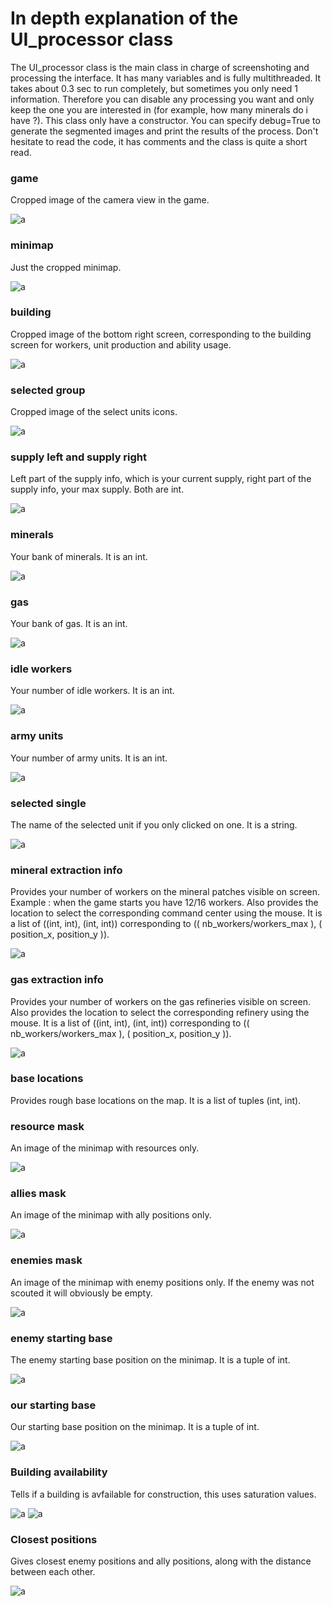 # In depth explanation of the UI_processor class

The UI_processor class is the main class in charge of screenshoting and processing the interface. It has many variables and is fully multithreaded. It takes about 0.3 sec to run completely, but sometimes you only need 1 information. Therefore you can disable any processing you want and only keep the one you are interested in (for example, how many minerals do i have ?).
This class only have a constructor. You can specify debug=True to generate the segmented images and print the results of the process.
Don't hesitate to read the code, it has comments and the class is quite a short read.


### game

Cropped image of the camera view in the game.

![a](./docs_images/game.png?raw=true "a")

### minimap

Just the cropped minimap.

![a](./docs_images/minimap.png?raw=true "a")

### building

Cropped image of the bottom right screen, corresponding to the building screen for workers, unit production and ability usage.

![a](./docs_images/building.png?raw=true "a")

### selected group

Cropped image of the select units icons.

![a](./docs_images/selected_group.png?raw=true "a")

### supply left and supply right

Left part of the supply info, which is your current supply, right part of the supply info, your max supply. Both are int.

![a](./docs_images/supply.png?raw=true "a")

### minerals

Your bank of minerals. It is an int.

![a](./docs_images/mineral.png?raw=true "a")

### gas

Your bank of gas. It is an int.

![a](./docs_images/gas.png?raw=true "a")

### idle workers

Your number of idle workers. It is an int.

![a](./docs_images/idle_workers.png?raw=true "a")

### army units

Your number of army units. It is an int.

![a](./docs_images/army_units.png?raw=true "a")

### selected single

The name of the selected unit if you only clicked on one. It is a string.

![a](./docs_images/selected_single.png?raw=true "a")

### mineral extraction info

Provides your number of workers on the mineral patches visible on screen. Example : when the game starts you have 12/16 workers. Also provides the location to select the corresponding command center using the mouse. It is a list of ((int, int), (int, int)) corresponding to (( nb_workers/workers_max ), ( position_x, position_y )).

![a](./docs_images/mineral_extraction0.png?raw=true "a")

### gas extraction info

Provides your number of workers on the gas refineries visible on screen. Also provides the location to select the corresponding refinery using the mouse. It is a list of ((int, int), (int, int)) corresponding to (( nb_workers/workers_max ), ( position_x, position_y )).

![a](./docs_images/gas_extraction0.png?raw=true "a")

### base locations

Provides rough base locations on the map. It is a list of tuples (int, int).

### resource mask

An image of the minimap with resources only.

![a](./docs_images/ressources.png?raw=true "a")

### allies mask

An image of the minimap with ally positions only.

![a](./docs_images/allies.png?raw=true "a")

### enemies mask

An image of the minimap with enemy positions only. If the enemy was not scouted it will obviously be empty.

![a](./docs_images/enemies.png?raw=true "a")

### enemy starting base

The enemy starting base position on the minimap. It is a tuple of int.

![a](./docs_images/enemy_location.png?raw=true "a")

### our starting base

Our starting base position on the minimap. It is a tuple of int.

![a](./docs_images/our_location.png?raw=true "a")

### Building availability

Tells if a building is avfailable for construction, this uses saturation values.

![a](./docs_images/building.png?raw=true "a")
![a](./docs_images/right_window_availability.png?raw=true "a")

### Closest positions

Gives closest enemy positions and ally positions, along with the distance between each other.

![a](./docs_images/closest_enemy_pos.png?raw=true "a")
